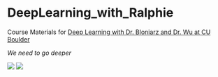 # DeepLearning_with_Ralphie
Course Materials for [Deep Learning with Dr. Bloniarz and Dr. Wu at CU Boulder](https://sites.google.com/colorado.edu/csci-5922-spring-2020/home)

*We need to go deeper*

<img src="https://miro.medium.com/max/640/1*ZS7xxm9jkGIcRnH3QKs02g.gif">
<img src="https://pics.me.me/the-maths-import-keras-machine-learning-be-like-41907594.png">
